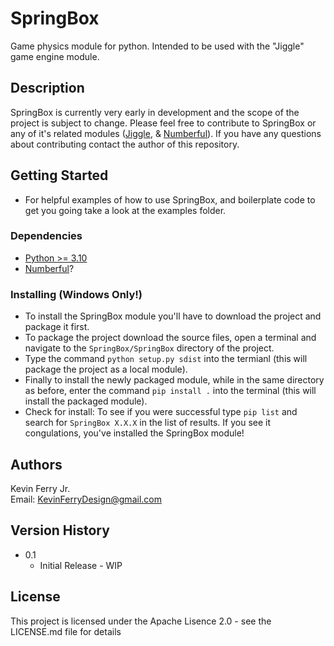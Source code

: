 # SpringBox

Game physics module for python. Intended to be used with the "Jiggle" game engine module.

## Description

SpringBox is currently very early in development and the scope of the project is subject to change. Please feel free to contribute to SpringBox or any of it's related modules ([Jiggle](https://github.com/KevinFerryJr/Jiggle), & [Numberful](https://github.com/KevinFerryJr/Numberful)). If you have any questions about contributing contact the author of this repository.

## Getting Started
* For helpful examples of how to use SpringBox, and boilerplate code to get you going take a look at the examples folder.

### Dependencies

* [Python >= 3.10](https://www.python.org/downloads/)
* [Numberful](https://github.com/KevinFerryJr/Numberful)?

### Installing (Windows Only!)

* To install the SpringBox module you'll have to download the project and package it first.
* To package the project download the source files, open a terminal and navigate to the ```SpringBox/SpringBox``` directory of the project.
* Type the command ```python setup.py sdist``` into the termianl (this will package the project as a local module).
* Finally to install the newly packaged module, while in the same directory as before, enter the command ```pip install .``` into the terminal (this will install the packaged module).
* Check for install: To see if you were successful type ```pip list``` and search for ```SpringBox X.X.X``` in the list of results. If you see it congulations, you've installed the SpringBox module!

## Authors
Kevin Ferry Jr.  
Email: KevinFerryDesign@gmail.com

## Version History
* 0.1
    * Initial Release - WIP

## License

This project is licensed under the Apache Lisence 2.0 - see the LICENSE.md file for details

